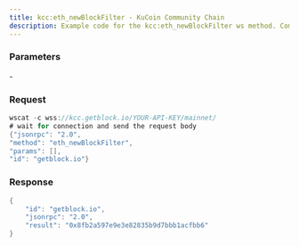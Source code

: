 ```yaml
---
title: kcc:eth_newBlockFilter - KuCoin Community Chain
description: Example code for the kcc:eth_newBlockFilter ws method. Сomplete guide on how to use kcc:eth_newBlockFilter ws in GetBlock.io Web3 documentation.
---
```


### Parameters


\-

### Request

``` java
wscat -c wss://kcc.getblock.io/YOUR-API-KEY/mainnet/ 
# wait for connection and send the request body 
{"jsonrpc": "2.0",
"method": "eth_newBlockFilter",
"params": [],
"id": "getblock.io"}
```

###  Response

``` java
{
    "id": "getblock.io",
    "jsonrpc": "2.0",
    "result": "0x8fb2a597e9e3e82835b9d7bbb1acfbb6"
}
```

